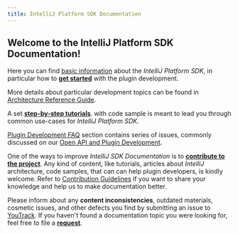 ```yaml
---
title: IntelliJ Platform SDK Documentation
---
```



## Welcome to the IntelliJ Platform SDK Documentation!

Here you can find [basic information](basics.html) about the *IntelliJ Platform SDK*, in particular how to
**[get started](basics/getting_started.html)** with the plugin development.

More details about particular development topics can be found in 
[Architecture Reference Guide](reference_guide.html). 

A set 
**[step-by-step tutorials](tutorials.html)**. 
with code sample is meant to lead you through common use-cases for *IntelliJ Platform SDK*.


[Plugin Development FAQ](faq.html)
section contains series of issues, commonly discussed on our
[Open API and Plugin Development](https://devnet.jetbrains.com/community/idea/open_api_and_plugin_development).

One of the ways to improve *IntelliJ SDK Documentation* is to 
**[contribute to the project](contribution_guidelines.html)**. 
Any kind of content, like tutorials, articles about *IntelliJ* architecture, code samples, that can can help plugin developers, is kindly welcome.
Refer to 
[Contribution Guidelines](contribution_guidelines.html)
if you want to share your knowledge and help us to make documentation better.


Please inform about any **content inconsistencies**, outdated materials, cosmetic issues, and other defects you find by submitting an issue to
[YouTrack](https://youtrack.jetbrains.com/issues/IJSDK). 
If you haven't found a documentation topic you were looking for, feel free to file a
**[request](https://youtrack.jetbrains.com/newIssue?project=IJSDK&clearDraft=true&c=)**.






